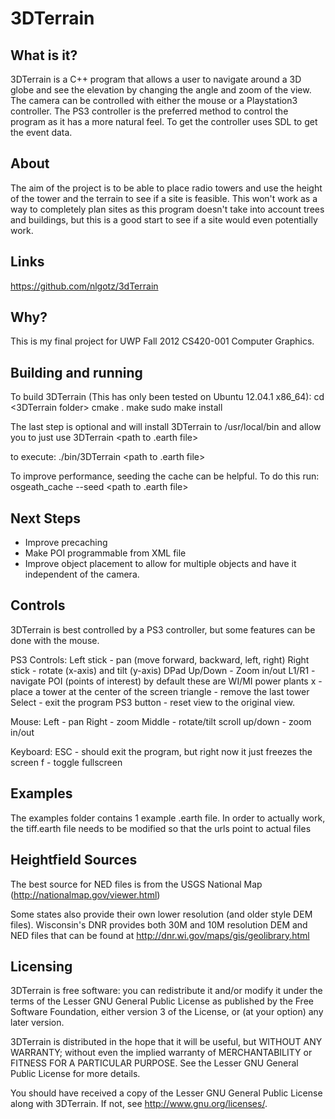 3DTerrain
=========

What is it?
-----------
3DTerrain is a C++ program that allows a user to navigate around a 3D globe and see the elevation by changing the angle and zoom of the view. The camera can be controlled with either the mouse or a Playstation3 controller. The PS3 controller is the preferred method to control the program as it has a more natural feel. To get the controller uses SDL to get the event data.

About
-----
The aim of the project is to be able to place radio towers and use the height of the tower and the terrain to see if a site is feasible. This won't work as a way to completely plan sites as this program doesn't take into account trees and buildings, but this is a good start to see if a site would even potentially work.

Links
-----
<https://github.com/nlgotz/3dTerrain>

Why?
----
This is my final project for UWP Fall 2012 CS420-001 Computer Graphics.

Building and running
--------------------
To build 3DTerrain (This has only been tested on Ubuntu 12.04.1 x86_64):
cd <3DTerrain folder>
cmake .
make
sudo make install

The last step is optional and will install 3DTerrain to /usr/local/bin and allow you to just use 3DTerrain <path to .earth file> 

to execute:
./bin/3DTerrain <path to .earth file>

To improve performance, seeding the cache can be helpful. To do this run:
osgeath_cache --seed <path to .earth file>

Next Steps
----------
- Improve precaching
- Make POI programmable from XML file
- Improve object placement to allow for multiple objects and have it independent of the camera.

Controls
--------
3DTerrain is best controlled by a PS3 controller, but some features can be done with the mouse.

PS3 Controls:
Left stick - pan (move forward, backward, left, right)
Right stick - rotate (x-axis) and tilt (y-axis)
DPad Up/Down - Zoom in/out
L1/R1 - navigate POI (points of interest) by default these are WI/MI power plants
x - place a tower at the center of the screen
triangle - remove the last tower
Select - exit the program
PS3 button - reset view to the original view.

Mouse:
Left - pan
Right - zoom
Middle - rotate/tilt
scroll up/down - zoom in/out

Keyboard:
ESC - should exit the program, but right now it just freezes the screen
f - toggle fullscreen

Examples
--------
The examples folder contains 1 example .earth file. In order to actually work, the tiff.earth file needs to be modified so that the urls point to actual files

Heightfield Sources
-------------------
The best source for NED files is from the USGS National Map (http://nationalmap.gov/viewer.html)

Some states also provide their own lower resolution (and older style DEM files).
Wisconsin's DNR provides both 30M and 10M resolution DEM and NED files that can be found at http://dnr.wi.gov/maps/gis/geolibrary.html


Licensing
---------
3DTerrain is free software: you can redistribute it and/or modify
it under the terms of the Lesser GNU General Public License as published by
the Free Software Foundation, either version 3 of the License, or
(at your option) any later version.

3DTerrain is distributed in the hope that it will be useful,
but WITHOUT ANY WARRANTY; without even the implied warranty of
MERCHANTABILITY or FITNESS FOR A PARTICULAR PURPOSE.  See the
Lesser GNU General Public License for more details.

You should have received a copy of the Lesser GNU General Public License
along with 3DTerrain.  If not, see <http://www.gnu.org/licenses/>.
